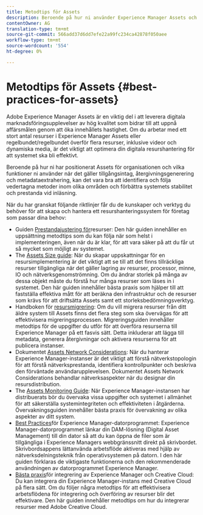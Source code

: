 ```yaml
---
title: Metodtips för Assets
description: Beroende på hur ni använder Experience Manager Assets och vilka funktioner ni använder för materialinhämtning, återgivningsgenerering och metadataextrahering kan det vara bra att identifiera och följa bästa praxis inom olika områden, vilket förbättrar systemets stabilitet och prestanda vid inläsning.
contentOwner: AG
translation-type: tm+mt
source-git-commit: 566add37d6dd7efe22a99fc234ca42878f050aee
workflow-type: tm+mt
source-wordcount: '554'
ht-degree: 0%

---
```



# Metodtips för Assets {#best-practices-for-assets}

Adobe Experience Manager Assets är en viktig del i att leverera digitala marknadsföringsupplevelser av hög kvalitet som bidrar till att uppnå affärsmålen genom att öka innehållets hastighet. Om du arbetar med ett stort antal resurser i Experience Manager Assets eller regelbundet/regelbundet överför flera resurser, inklusive videor och dynamiska media, är det viktigt att optimera din digitala resurshantering för att systemet ska bli effektivt.

Beroende på hur ni har positionerat Assets för organisationen och vilka funktioner ni använder när det gäller tillgångsintag, återgivningsgenerering och metadataextrahering, kan det vara bra att identifiera och följa vedertagna metoder inom olika områden och förbättra systemets stabilitet och prestanda vid inläsning.

När du har granskat följande riktlinjer får du de kunskaper och verktyg du behöver för att skapa och hantera ett resurshanteringssystem för företag som passar dina behov:

* Guiden [Prestandajustering för](/help/assets/performance-tuning-guidelines.md)resurser: Den här guiden innehåller en uppsättning metodtips som du kan följa när som helst i implementeringen, även när du är klar, för att vara säker på att du får ut så mycket som möjligt av systemet.
* The [Assets Size guide](/help/assets/assets-sizing-guide.md): När du skapar uppskattningar för en resursimplementering är det viktigt att se till att det finns tillräckliga resurser tillgängliga när det gäller lagring av resurser, processor, minne, IO och nätverksgenomströmning. Om du ändrar storlek på många av dessa objekt måste du förstå hur många resurser som läses in i systemet. Den här guiden innehåller bästa praxis som hjälper till att fastställa effektiva mått för att beräkna den infrastruktur och de resurser som krävs för att driftsätta Assets samt ett storleksbedömningsverktyg.
* Handboken för [resursmigrering](/help/assets/assets-migration-guide.md): Om du vill migrera resurser från ditt äldre system till Assets finns det flera steg som ska övervägas för att effektivisera migreringsprocessen. Migreringsguiden innehåller metodtips för de uppgifter du utför för att överföra resurserna till Experience Manager på ett fasvis sätt. Detta inkluderar att lägga till metadata, generera återgivningar och aktivera resurserna för att publicera instanser.
* Dokumentet [Assets Network Considerations](/help/assets/assets-network-considerations.md): När du hanterar Experience Manager-instanser är det viktigt att förstå nätverkstopologin för att förstå nätverksprestanda, identifiera kontrollpunkter och beskriva den förväntade användarupplevelsen. Dokumentet Assets Network Considerations behandlar nätverksaspekter när du designar din resursdistribution.
* The [Assets Monitoring Guide](/help/assets/assets-monitoring-best-practices.md): När Experience Manager-instansen har distribuerats bör du övervaka vissa uppgifter och systemet i allmänhet för att säkerställa systemintegriteten och effektiviteten i åtgärderna. Övervakningsguiden innehåller bästa praxis för övervakning av olika aspekter av ditt system.
* [Best Practices](https://helpx.adobe.com/experience-manager/desktop-app/aem-desktop-app-best-practices.html)för Experience Manager-datorprogrammet: Experience Manager-datorprogrammet länkar din DAM-lösning (Digital Asset Management) till din dator så att du kan öppna de filer som är tillgängliga i Experience Managers webbgränssnitt direkt på skrivbordet. Skrivbordsappens lättanvända arbetsflöde aktiveras med hjälp av nätverksdelningsteknik från operativsystemen på datorn. I den här guiden förklaras de viktigaste funktionerna och den rekommenderade användningen av datorprogrammet Experience Manager.
* [Bästa praxis](/help/assets/aem-cc-integration-best-practices.md)för integrering av Experience Manager och Creative Cloud: Du kan integrera din Experience Manager-instans med Creative Cloud på flera sätt. Om du följer några metodtips för att effektivisera arbetsflödena för integrering och överföring av resurser blir det effektivare. Den här guiden innehåller metodtips om hur du integrerar resurser med Adobe Creative Cloud.
